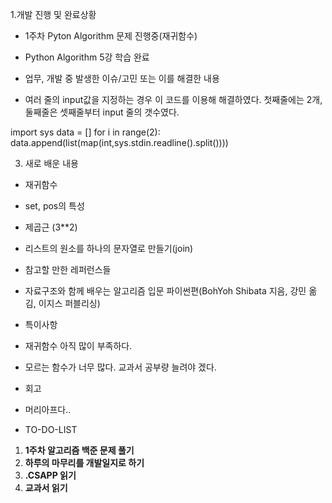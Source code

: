 1.개발 진행 및 완료상황

- 1주차 Pyton Algorithm 문제 진행중(재귀함수)
- Python Algorithm 5강 학습 완료
- 업무, 개발 중 발생한 이슈/고민 또는 이를 해결한 내용

- 여러 줄의 input값을 지정하는 경우 이 코드를 이용해 해결하였다. 첫째줄에는 2개, 둘째줄은 셋째줄부터 input 줄의 갯수였다.

import sys data = [] for i in range(2):    data.append(list(map(int,sys.stdin.readline().split())))



3. 새로 배운 내용

- 재귀함수
- set, pos의 특성
- 제곱근 (3**2)
- 리스트의 원소를 하나의 문자열로 만들기(join)
- 참고할 만한 레퍼런스들

- 자료구조와 함께 배우는 알고리즘 입문 파이썬편(BohYoh Shibata 지음, 강민 옮김, 이지스 퍼블리싱)
- 특이사항

- 재귀함수 아직 많이 부족하다.
- 모르는 함수가 너무 많다. 교과서 공부량 늘려야 겠다.
- 회고

- 머리아프다..
- TO-DO-LIST

1. **1주차 알고리즘 백준 문제 풀기**
2. **하루의 마무리를 개발일지로 하기**
3. **.CSAPP 읽기**
4. **교과서 읽기**